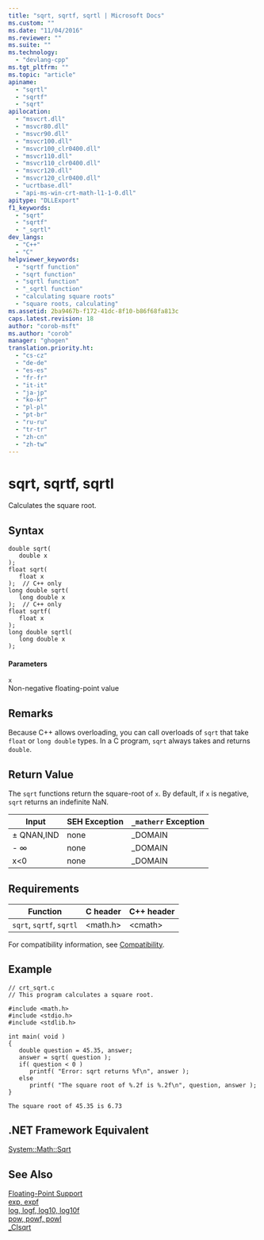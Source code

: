 ```yaml
---
title: "sqrt, sqrtf, sqrtl | Microsoft Docs"
ms.custom: ""
ms.date: "11/04/2016"
ms.reviewer: ""
ms.suite: ""
ms.technology: 
  - "devlang-cpp"
ms.tgt_pltfrm: ""
ms.topic: "article"
apiname: 
  - "sqrtl"
  - "sqrtf"
  - "sqrt"
apilocation: 
  - "msvcrt.dll"
  - "msvcr80.dll"
  - "msvcr90.dll"
  - "msvcr100.dll"
  - "msvcr100_clr0400.dll"
  - "msvcr110.dll"
  - "msvcr110_clr0400.dll"
  - "msvcr120.dll"
  - "msvcr120_clr0400.dll"
  - "ucrtbase.dll"
  - "api-ms-win-crt-math-l1-1-0.dll"
apitype: "DLLExport"
f1_keywords: 
  - "sqrt"
  - "sqrtf"
  - "_sqrtl"
dev_langs: 
  - "C++"
  - "C"
helpviewer_keywords: 
  - "sqrtf function"
  - "sqrt function"
  - "sqrtl function"
  - "_sqrtl function"
  - "calculating square roots"
  - "square roots, calculating"
ms.assetid: 2ba9467b-f172-41dc-8f10-b86f68fa813c
caps.latest.revision: 18
author: "corob-msft"
ms.author: "corob"
manager: "ghogen"
translation.priority.ht: 
  - "cs-cz"
  - "de-de"
  - "es-es"
  - "fr-fr"
  - "it-it"
  - "ja-jp"
  - "ko-kr"
  - "pl-pl"
  - "pt-br"
  - "ru-ru"
  - "tr-tr"
  - "zh-cn"
  - "zh-tw"
---
```

# sqrt, sqrtf, sqrtl
Calculates the square root.  
  
## Syntax  
  
```  
double sqrt(  
   double x   
);  
float sqrt(  
   float x   
);  // C++ only  
long double sqrt(  
   long double x  
);  // C++ only  
float sqrtf(  
   float x   
);  
long double sqrtl(  
   long double x   
);  
```  
  
#### Parameters  
 `x`  
 Non-negative floating-point value  
  
## Remarks  
 Because C++ allows overloading, you can call overloads of `sqrt` that take `float` or `long double` types. In a C program, `sqrt` always takes and returns `double`.  
  
## Return Value  
 The `sqrt` functions return the square-root of `x`. By default, if `x` is negative, `sqrt` returns an indefinite NaN.  
  
|Input|SEH Exception|`_matherr` Exception|  
|-----------|-------------------|--------------------------|  
|± QNAN,IND|none|_DOMAIN|  
|- ∞|none|_DOMAIN|  
|x<0|none|_DOMAIN|  
  
## Requirements  
  
|Function|C header|C++ header|  
|--------------|--------------|------------------|  
|`sqrt`, `sqrtf`, `sqrtl`|\<math.h>|\<cmath>|  
  
 For compatibility information, see [Compatibility](../../c-runtime-library/compatibility.md).  
  
## Example  
  
```  
// crt_sqrt.c  
// This program calculates a square root.  
  
#include <math.h>  
#include <stdio.h>  
#include <stdlib.h>  
  
int main( void )  
{  
   double question = 45.35, answer;  
   answer = sqrt( question );  
   if( question < 0 )  
      printf( "Error: sqrt returns %f\n", answer );  
   else  
      printf( "The square root of %.2f is %.2f\n", question, answer );  
}  
```  
  
```Output  
The square root of 45.35 is 6.73  
```  
  
## .NET Framework Equivalent  
 [System::Math::Sqrt](https://msdn.microsoft.com/en-us/library/system.math.sqrt.aspx)  
  
## See Also  
 [Floating-Point Support](../../c-runtime-library/floating-point-support.md)   
 [exp, expf](../../c-runtime-library/reference/exp-expf.md)   
 [log, logf, log10, log10f](../../c-runtime-library/reference/log-logf-log10-log10f.md)   
 [pow, powf, powl](../../c-runtime-library/reference/pow-powf-powl.md)   
 [_CIsqrt](../../c-runtime-library/cisqrt.md)